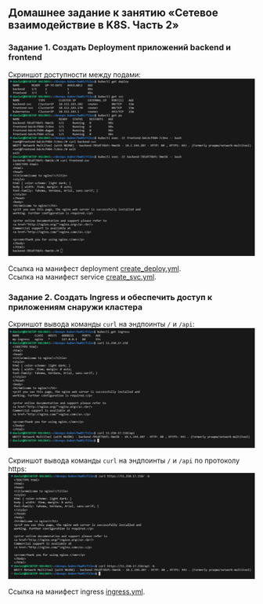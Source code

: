 ## Домашнее задание к занятию «Сетевое взаимодействие в K8S. Часть 2»

### Задание 1. Создать Deployment приложений backend и frontend
Скриншот доступности между подами:  
![Скриншот 1](./img/1.png)  

Ссылка на манифест deployment [create_deploy.yml](./files/create_deploy.yml).  
Ссылка на манифест service [create_svc.yml](./files/create_svc.yml).

### Задание 2. Создать Ingress и обеспечить доступ к приложениям снаружи кластера
Скриншот вывода команды `curl` на эндпоинты `/` и `/api`:  
![Скриншот 2](./img/2.png)  

Скриншот вывода команды `curl` на эндпоинты `/` и `/api` по протоколу https:  
![Скриншот 3](./img/3.png)  

Ссылка на манифест ingress [ingress.yml](./files/ingress.yml).